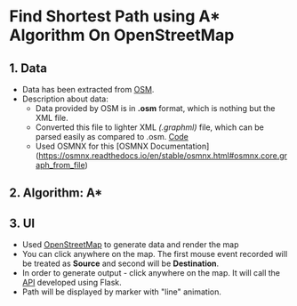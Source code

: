 # Find Shortest Path using A* Algorithm On OpenStreetMap

## 1. Data
* Data has been extracted from [OSM](https://www.openstreetmap.org/).<br>
* Description about data:
  * Data provided by OSM is in __.osm__ format, which is nothing but the XML file.
  * Converted this file to lighter XML _(.graphml)_ file, which can be parsed easily as compared to .osm. [Code](https://github.com/lnvanhuy/FindShortestPath/blob/main/data/transMapgraphml.py) 
  * Used OSMNX for this [OSMNX Documentation] (https://osmnx.readthedocs.io/en/stable/osmnx.html#osmnx.core.graph_from_file) <br>

## 2. Algorithm: A*

## 3. UI
* Used [OpenStreetMap](https://www.openstreetmap.org/#map=6/16.11/105.81) to generate data and render the map
* You can click anywhere on the map. The first mouse event recorded will be treated as __Source__ and second will be __Destination__.
* In order to generate output - click anywhere on the map. It will call the [API](https://github.com/lnvanhuy/FindShortestPath/blob/main/src/flaskAPI.py) developed using Flask.
* Path will be displayed by marker with "line" animation.